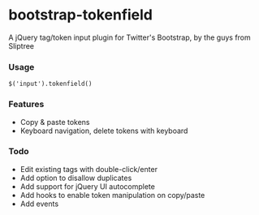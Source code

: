 bootstrap-tokenfield
====================

A jQuery tag/token input plugin for Twitter's Bootstrap, by the guys from Sliptree

### Usage
	
	$('input').tokenfield()

### Features

* Copy & paste tokens
* Keyboard navigation, delete tokens with keyboard

### Todo

* Edit existing tags with double-click/enter
* Add option to disallow duplicates
* Add support for jQuery UI autocomplete
* Add hooks to enable token manipulation on copy/paste
* Add events